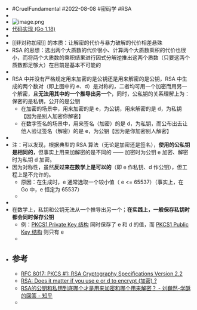 - #CruelFundamental #2022-08-08 #密码学 #RSA
-
- ![image.png](../assets/image_1659938674558_0.png)
- [代码实现 (Go 1.18)](https://cs.opensource.google/go/go/+/refs/tags/go1.18.5:src/crypto/rsa/rsa.go;drc=9de49ae01ad332d8cbb79a3094c3fc3d6b6931e6;l=242)
-
- [[非对称加密]] 的本质：让解密的代价与暴力破解的代价相差悬殊
- RSA 的思想：选出两个大质数的代价很小、计算两个大质数乘积的代价也很小，而将两个大质数的乘积结果进行因式分解逆推出这两个质数（只要这两个质数都足够大）在目前是基本不可能的
-
- RSA 中并没有严格规定用来加密的是公钥还是用来解密的是公钥，RSA 中生成的两个数对（即上图中的 e、d）是对称的，二者均可用一个加密而用另一个解密，且**无法用其中的一个推导出另一个**，同时，公私钥的关系理解上为：保密的是私钥，公开的是公钥
	- 在加密的场景中，用来加密的是 e，为公钥，用来解密的是 d，为私钥【因为是别人加密你解密】
	- 在数字签名的场景中，用来签名（加密）的是 d，为私钥，而公布出去让他人验证签名（解密）的是 e，为公钥【因为是你加密别人解密】
-
- 注：可以发现，根据典型的 RSA 算法（无论是加密还是签名），**使用的公私钥是相同的**，但事实上用来加解密的是不同的 —— 加密时为公钥 e 加密、解密时为私钥 d 加密。
- 因为对称性，虽然**反过来在数学上是可以的**（即 e 作私钥、d 作公钥），但工程上是不允许的。
	- 原因：在生成时，e 通常选取一个较小值（ e <= 65537）（事实上，在 Go 中，e 恒定为 65537）
	-
-
- 在数学上，私钥和公钥无法从一个推导出另一个；**在实践上，一般保存私钥时都会同时保存公钥**
	- 例：[PKCS1 Private Key 结构](https://cs.opensource.google/go/go/+/refs/tags/go1.19:src/crypto/x509/pkcs1.go;drc=4b09c8ad6fb9d30b9c3417b5364809ff0006749d;l=15) 同时保存了 e 和 d 的值，而 [PKCS1 Public Key 结构](https://cs.opensource.google/go/go/+/refs/tags/go1.19:src/crypto/x509/pkcs1.go;drc=4b09c8ad6fb9d30b9c3417b5364809ff0006749d;l=39) 则只有 e
	-
- ## 参考
	- [RFC 8017: PKCS #1: RSA Cryptography Specifications Version 2.2](https://www.rfc-editor.org/rfc/rfc8017.html)
	- [RSA: Does it matter if you use e or d to encrypt (加密) ?](https://crypto.stackexchange.com/questions/54557/rsa-does-it-matter-if-you-use-e-or-d-to-encrypt)
	- [RSA的公钥和私钥到底哪个才是用来加密和哪个用来解密？ - 刘巍然-学酥的回答 - 知乎](https://www.zhihu.com/question/25912483/answer/31653639)
	-